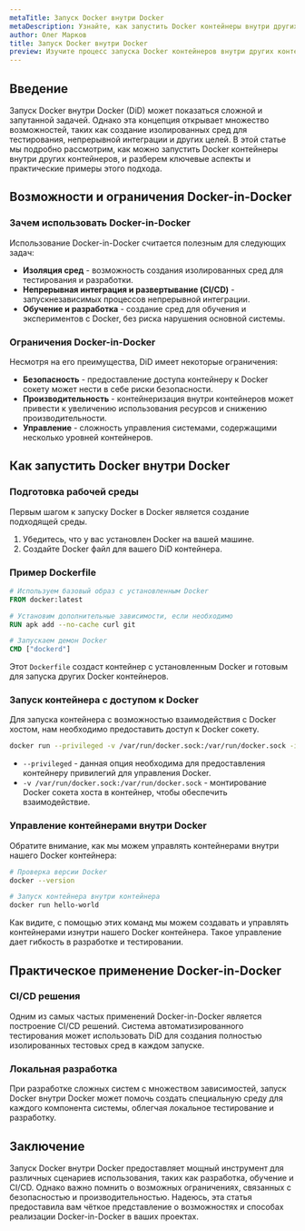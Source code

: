 ```yaml
---
metaTitle: Запуск Docker внутри Docker
metaDescription: Узнайте, как запустить Docker контейнеры внутри других Docker контейнеров - от основных концепций до практических примеров использования
author: Олег Марков
title: Запуск Docker внутри Docker
preview: Изучите процесс запуска Docker контейнеров внутри других контейнеров. Разберитесь в необходимых командах и узнайте об их особенностях и применении на практике
---
```


## Введение

Запуск Docker внутри Docker (DiD) может показаться сложной и запутанной задачей. Однако эта концепция открывает множество возможностей, таких как создание изолированных сред для тестирования, непрерывной интеграции и других целей. В этой статье мы подробно рассмотрим, как можно запустить Docker контейнеры внутри других контейнеров, и разберем ключевые аспекты и практические примеры этого подхода.

## Возможности и ограничения Docker-in-Docker

### Зачем использовать Docker-in-Docker

Использование Docker-in-Docker считается полезным для следующих задач:

- **Изоляция сред** - возможность создания изолированных сред для тестирования и разработки.
- **Непрерывная интеграция и развертывание (CI/CD)** - запускнезависимых процессов непрерывной интеграции.
- **Обучение и разработка** - создание сред для обучения и экспериментов с Docker, без риска нарушения основной системы.

### Ограничения Docker-in-Docker

Несмотря на его преимущества, DiD имеет некоторые ограничения:

- **Безопасность** - предоставление доступа контейнеру к Docker сокету может нести в себе риски безопасности.
- **Производительность** - контейнеризация внутри контейнеров может привести к увеличению использования ресурсов и снижению производительности.
- **Управление** - сложность управления системами, содержащими несколько уровней контейнеров.

## Как запустить Docker внутри Docker

### Подготовка рабочей среды

Первым шагом к запуску Docker в Docker является создание подходящей среды.

1. Убедитесь, что у вас установлен Docker на вашей машине.
2. Создайте Docker файл для вашего DiD контейнера.

### Пример Dockerfile

```dockerfile
# Используем базовый образ с установленным Docker
FROM docker:latest

# Установим дополнительные зависимости, если необходимо
RUN apk add --no-cache curl git 

# Запускаем демон Docker
CMD ["dockerd"]
```

Этот `Dockerfile` создаст контейнер с установленным Docker и готовым для запуска других Docker контейнеров.

### Запуск контейнера с доступом к Docker

Для запуска контейнера с возможностью взаимодействия с Docker хостом, нам необходимо предоставить доступ к Docker сокету.

```bash
docker run --privileged -v /var/run/docker.sock:/var/run/docker.sock -it your-docker-image
```

- `--privileged` - данная опция необходима для предоставления контейнеру привилегий для управления Docker.
- `-v /var/run/docker.sock:/var/run/docker.sock` - монтирование Docker сокета хоста в контейнер, чтобы обеспечить взаимодействие.

### Управление контейнерами внутри Docker

Обратите внимание, как мы можем управлять контейнерами внутри нашего Docker контейнера:

```bash
# Проверка версии Docker
docker --version

# Запуск контейнера внутри контейнера
docker run hello-world
```

Как видите, с помощью этих команд мы можем создавать и управлять контейнерами изнутри нашего Docker контейнера. Такое управление дает гибкость в разработке и тестировании.

## Практическое применение Docker-in-Docker

### CI/CD решения

Одним из самых частых применений Docker-in-Docker является построение CI/CD решений. Система автоматизированного тестирования может использовать DiD для создания полностью изолированных тестовых сред в каждом запуске.

### Локальная разработка

При разработке сложных систем с множеством зависимостей, запуск Docker внутри Docker может помочь создать специальную среду для каждого компонента системы, облегчая локальное тестирование и разработку.

## Заключение

Запуск Docker внутри Docker предоставляет мощный инструмент для различных сценариев использования, таких как разработка, обучение и CI/CD. Однако важно помнить о возможных ограничениях, связанных с безопасностью и производительностью. Надеюсь, эта статья предоставила вам чёткое представление о возможностях и способах реализации Docker-in-Docker в ваших проектах.